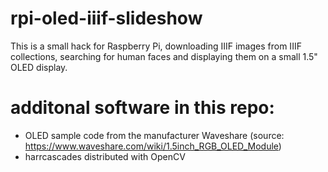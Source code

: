 # rpi-oled-iiif-slideshow

This is a small hack for Raspberry Pi, downloading IIIF images from IIIF collections, searching for human faces and displaying them on a small 1.5" OLED display.


# additonal software in this repo:
- OLED sample code from the manufacturer Waveshare (source: https://www.waveshare.com/wiki/1.5inch_RGB_OLED_Module)
- harrcascades distributed with OpenCV
